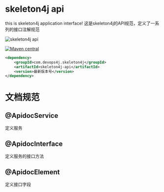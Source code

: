 # skeleton4j api
this is skeleton4j application interface! 
这是skeleton4j的API规范，定义了一系列的接口注解规范

![skeleton4j api](https://avatars2.githubusercontent.com/u/33317110?s=200&v=4)

[![Maven central](https://maven-badges.herokuapp.com/maven-central/com.devops4j.skeleton4j/skeleton4j-api/badge.svg)](http://search.maven.org/#search|ga|1|g%3A%22com.devops4j.skeleton4j%22%20AND%20a%3A%22skeleton4j-api%22)

```xml
<dependency>
    <groupId>com.devops4j.skeleton4j</groupId>
    <artifactId>skeleton4j-api</artifactId>
    <version>最新版本号</version>
</dependency>
```

# 文档规范
## @ApidocService

 定义服务

## @ApidocInterface
定义服务的接口方法

## @ApidocElement
定义接口字段

